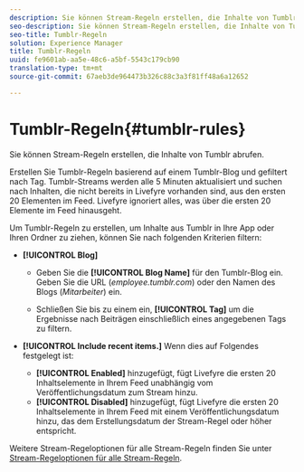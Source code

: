 ```yaml
---
description: Sie können Stream-Regeln erstellen, die Inhalte von Tumblr abrufen.
seo-description: Sie können Stream-Regeln erstellen, die Inhalte von Tumblr abrufen.
seo-title: Tumblr-Regeln
solution: Experience Manager
title: Tumblr-Regeln
uuid: fe9601ab-aa5e-48c6-a5bf-5543c179cb90
translation-type: tm+mt
source-git-commit: 67aeb3de964473b326c88c3a3f81ff48a6a12652

---
```



# Tumblr-Regeln{#tumblr-rules}

Sie können Stream-Regeln erstellen, die Inhalte von Tumblr abrufen.

Erstellen Sie Tumblr-Regeln basierend auf einem Tumblr-Blog und gefiltert nach Tag. Tumblr-Streams werden alle 5 Minuten aktualisiert und suchen nach Inhalten, die nicht bereits in Livefyre vorhanden sind, aus den ersten 20 Elementen im Feed. Livefyre ignoriert alles, was über die ersten 20 Elemente im Feed hinausgeht.

Um Tumblr-Regeln zu erstellen, um Inhalte aus Tumblr in Ihre App oder Ihren Ordner zu ziehen, können Sie nach folgenden Kriterien filtern:

* **[!UICONTROL Blog]**

   * Geben Sie die **[!UICONTROL Blog Name]** für den Tumblr-Blog ein. Geben Sie die URL (*employee.tumblr.com*) oder den Namen des Blogs (*Mitarbeiter*) ein.

   * Schließen Sie bis zu einem ein, **[!UICONTROL Tag]** um die Ergebnisse nach Beiträgen einschließlich eines angegebenen Tags zu filtern.

* **[!UICONTROL Include recent items.]** Wenn dies auf Folgendes festgelegt ist:

   * **[!UICONTROL Enabled]** hinzugefügt, fügt Livefyre die ersten 20 Inhaltselemente in Ihrem Feed unabhängig vom Veröffentlichungsdatum zum Stream hinzu.
   * **[!UICONTROL Disabled]** hinzugefügt, fügt Livefyre die ersten 20 Inhaltselemente in Ihrem Feed mit einem Veröffentlichungsdatum hinzu, das dem Erstellungsdatum der Stream-Regel oder höher entspricht.

Weitere Stream-Regeloptionen für alle Stream-Regeln finden Sie unter [Stream-Regeloptionen für alle Stream-Regeln](../c-streams/c-stream-rule-options-for-all-stream-rules.md#c_stream_rule_options_for_all_stream_rules).
